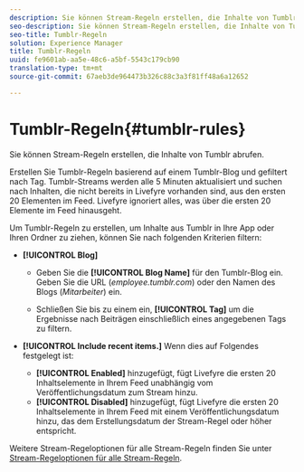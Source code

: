 ```yaml
---
description: Sie können Stream-Regeln erstellen, die Inhalte von Tumblr abrufen.
seo-description: Sie können Stream-Regeln erstellen, die Inhalte von Tumblr abrufen.
seo-title: Tumblr-Regeln
solution: Experience Manager
title: Tumblr-Regeln
uuid: fe9601ab-aa5e-48c6-a5bf-5543c179cb90
translation-type: tm+mt
source-git-commit: 67aeb3de964473b326c88c3a3f81ff48a6a12652

---
```



# Tumblr-Regeln{#tumblr-rules}

Sie können Stream-Regeln erstellen, die Inhalte von Tumblr abrufen.

Erstellen Sie Tumblr-Regeln basierend auf einem Tumblr-Blog und gefiltert nach Tag. Tumblr-Streams werden alle 5 Minuten aktualisiert und suchen nach Inhalten, die nicht bereits in Livefyre vorhanden sind, aus den ersten 20 Elementen im Feed. Livefyre ignoriert alles, was über die ersten 20 Elemente im Feed hinausgeht.

Um Tumblr-Regeln zu erstellen, um Inhalte aus Tumblr in Ihre App oder Ihren Ordner zu ziehen, können Sie nach folgenden Kriterien filtern:

* **[!UICONTROL Blog]**

   * Geben Sie die **[!UICONTROL Blog Name]** für den Tumblr-Blog ein. Geben Sie die URL (*employee.tumblr.com*) oder den Namen des Blogs (*Mitarbeiter*) ein.

   * Schließen Sie bis zu einem ein, **[!UICONTROL Tag]** um die Ergebnisse nach Beiträgen einschließlich eines angegebenen Tags zu filtern.

* **[!UICONTROL Include recent items.]** Wenn dies auf Folgendes festgelegt ist:

   * **[!UICONTROL Enabled]** hinzugefügt, fügt Livefyre die ersten 20 Inhaltselemente in Ihrem Feed unabhängig vom Veröffentlichungsdatum zum Stream hinzu.
   * **[!UICONTROL Disabled]** hinzugefügt, fügt Livefyre die ersten 20 Inhaltselemente in Ihrem Feed mit einem Veröffentlichungsdatum hinzu, das dem Erstellungsdatum der Stream-Regel oder höher entspricht.

Weitere Stream-Regeloptionen für alle Stream-Regeln finden Sie unter [Stream-Regeloptionen für alle Stream-Regeln](../c-streams/c-stream-rule-options-for-all-stream-rules.md#c_stream_rule_options_for_all_stream_rules).
